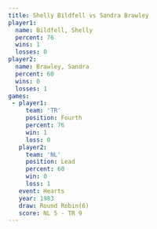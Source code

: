 ```yaml
---
title: Shelly Bildfell vs Sandra Brawley
player1:                
  name: Bildfell, Shelly
  percent: 76           
  wins: 1               
  losses: 0             
player2:                
  name: Brawley, Sandra 
  percent: 60           
  wins: 0               
  losses: 1             
games:
 - player1:          
     team: 'TR'      
     position: Fourth
     percent: 76     
     win: 1          
     loss: 0         
   player2:        
     team: 'NL'    
     position: Lead
     percent: 60   
     win: 0        
     loss: 1       
   event: Hearts       
   year: 1983          
   draw: Round Robin(6)
   score: NL 5 - TR 9  
---
```

